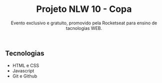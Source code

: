 <h1 align="center">Projeto NLW 10 - Copa</h1>

<p align="center">Evento exclusivo e gratuito, promovido pela Rocketseat para ensino de tacnologias WEB.</p>

<br>

<h2>Tecnologias</h2>

- HTML e CSS
- Javascript
- Git e Github